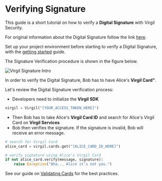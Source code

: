 # Verifying Signature

This guide is a short tutorial on how to verify a **Digital Signature** with Virgil Security.

For original information about the Digital Signature follow the link [here](https://github.com/VirgilSecurity/virgil/blob/wiki/wiki/glossary.md#digital-signature).

Set up your project environment before starting to verify a Digital Signature, with the [getting started](https://github.com/VirgilSecurity/virgil-sdk-python/blob/docs-review/documentation/guides/configuration/client-configuration.md) guide.

The Signature Verification procedure is shown in the figure below.


![Virgil Signature Intro](https://github.com/VirgilSecurity/virgil-sdk-python/blob/docs-review/documentation/img/Signature_introduction.png "Verify Signature")

In order to verify the Digital Signature, Bob has to have Alice's **Virgil Card"**.

Let's review the Digital Signature verification process:

- Developers need to initialize the **Virgil SDK**

```python
virgil = Virgil("[YOUR_ACCESS_TOKEN_HERE]")
```

- Then Bob has to take Alice's **Virgil Card ID** and search for Alice's Virgil Card on **Virgil Services**
- Bob then verifies the signature. If the signature is invalid, Bob will receive an error message.

```python
# search for Virgil Card
alice_card = virgil.cards.get("[ALICE_CARD_ID_HERE]")

# verify signature using Alice's Virgil Card
if not alice_card.verify(message, signature):
    raise Exception("Aha... Alice it's not you.")
```

See our guide on [Validating Cards](https://github.com/VirgilSecurity/virgil-sdk-python/blob/docs-review/documentation/guides/virgil-card/validating-card.md) for the best practices.
